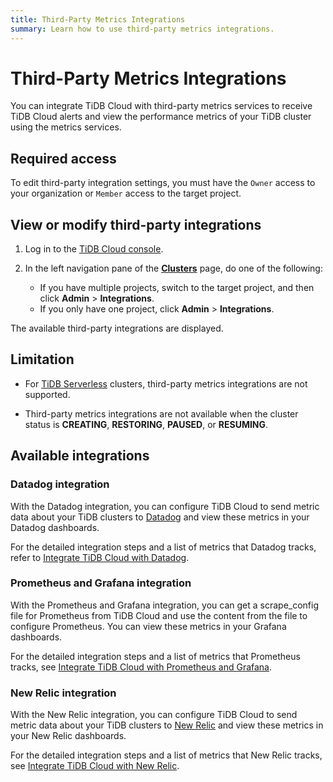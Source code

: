 ```yaml
---
title: Third-Party Metrics Integrations
summary: Learn how to use third-party metrics integrations.
---
```


# Third-Party Metrics Integrations

You can integrate TiDB Cloud with third-party metrics services to receive TiDB Cloud alerts and view the performance metrics of your TiDB cluster using the metrics services.

## Required access

To edit third-party integration settings, you must have the `Owner` access to your organization or `Member` access to the target project.

## View or modify third-party integrations

1. Log in to the [TiDB Cloud console](https://tidbcloud.com).
2. In the left navigation pane of the [**Clusters**](https://tidbcloud.com/console/clusters) page, do one of the following:

    - If you have multiple projects, switch to the target project, and then click **Admin** > **Integrations**.
    - If you only have one project, click **Admin** > **Integrations**.

The available third-party integrations are displayed.

## Limitation

- For [TiDB Serverless](/tidb-cloud/select-cluster-tier.md#tidb-serverless) clusters, third-party metrics integrations are not supported.

- Third-party metrics integrations are not available when the cluster status is **CREATING**, **RESTORING**, **PAUSED**, or **RESUMING**.

## Available integrations

### Datadog integration

With the Datadog integration, you can configure TiDB Cloud to send metric data about your TiDB clusters to [Datadog](https://www.datadoghq.com/) and view these metrics in your Datadog dashboards.

For the detailed integration steps and a list of metrics that Datadog tracks, refer to [Integrate TiDB Cloud with Datadog](/tidb-cloud/monitor-datadog-integration.md).

### Prometheus and Grafana integration

With the Prometheus and Grafana integration, you can get a scrape_config file for Prometheus from TiDB Cloud and use the content from the file to configure Prometheus. You can view these metrics in your Grafana dashboards.

For the detailed integration steps and a list of metrics that Prometheus tracks, see [Integrate TiDB Cloud with Prometheus and Grafana](/tidb-cloud/monitor-prometheus-and-grafana-integration.md).

### New Relic integration

With the New Relic integration, you can configure TiDB Cloud to send metric data about your TiDB clusters to [New Relic](https://newrelic.com/) and view these metrics in your New Relic dashboards.

For the detailed integration steps and a list of metrics that New Relic tracks, see [Integrate TiDB Cloud with New Relic](/tidb-cloud/monitor-new-relic-integration.md).
